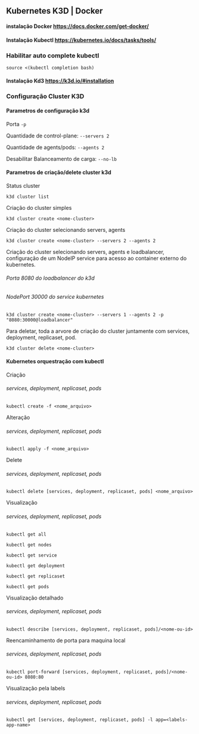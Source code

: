 ## Kubernetes K3D | Docker

#### instalação Docker https://docs.docker.com/get-docker/

#### Instalação Kubectl https://kubernetes.io/docs/tasks/tools/

### Habilitar auto complete kubectl

`source <(kubectl completion bash)`

#### Instalação Kd3 https://k3d.io/#installation

### Configuração Cluster K3D

#### Parametros de configuração k3d

Porta `-p`

Quantidade de control-plane: `--servers 2`

Quantidade de agents/pods: `--agents 2`

Desabilitar Balanceamento de carga: `--no-lb`

#### Parametros de criação/delete cluster k3d

Status cluster

`k3d cluster list`

Criação do cluster simples

`k3d cluster create <nome-cluster>`

Criação do cluster selecionando servers, agents

`k3d cluster create <nome-cluster> --servers 2 --agents 2`

Criação do cluster selecionando servers, agents
e loadbalancer, configuração de um NodeIP service
para acesso ao container externo do kubernetes.

###### Porta 8080 do loadbalancer do k3d

###### NodePort 30000 do service kubernetes

`k3d cluster create <nome-cluster> --servers 1 --agents 2 -p "8080:30000@loadbalancer"`

Para deletar, toda a arvore de criação do cluster juntamente com
services, deployment, replicaset, pod.

`k3d cluster delete <nome-cluster>`

#### Kubernetes orquestração com kubectl

Criação

###### services, deployment, replicaset, pods

`kubectl create -f <nome_arquivo>`

Alteração

###### services, deployment, replicaset, pods

`kubectl apply -f <nome_arquivo>`

Delete

###### services, deployment, replicaset, pods

`kubectl delete [services, deployment, replicaset, pods] <nome_arquivo>`

Visualização

###### services, deployment, replicaset, pods

`kubectl get all`

`kubectl get nodes`

`kubectl get service`

`kubectl get deployment`

`kubectl get replicaset`

`kubectl get pods`

Visualização detalhado

###### services, deployment, replicaset, pods

`kubectl describe [services, deployment, replicaset, pods]/<nome-ou-id>`

Reencaminhamento de porta para maquina local

###### services, deployment, replicaset, pods

`kubectl port-forward [services, deployment, replicaset, pods]/<nome-ou-id> 8080:80`

Visualização pela labels

###### services, deployment, replicaset, pods

`kubectl get [services, deployment, replicaset, pods] -l app=<labels-app-name>`
